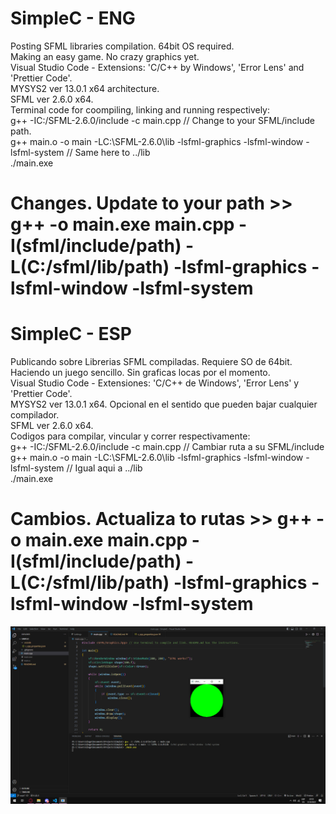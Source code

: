# SimpleC - ENG  
Posting SFML libraries compilation. 64bit OS required.  
Making an easy game. No crazy graphics yet.  
Visual Studio Code - Extensions: 'C/C++ by Windows', 'Error Lens' and 'Prettier Code'.  
MYSYS2 ver 13.0.1 x64 architecture.  
SFML ver 2.6.0 x64.  
Terminal code for coompiling, linking and running respectively:  
g++ -IC:/SFML-2.6.0/include -c main.cpp // Change to your SFML/include path.  
g++ main.o -o main -LC:\SFML-2.6.0\lib -lsfml-graphics -lsfml-window -lsfml-system // Same here to ../lib  
./main.exe  

# Changes. Update to your path >> g++ -o main.exe main.cpp -I(sfml/include/path) -L(C:/sfml/lib/path) -lsfml-graphics -lsfml-window -lsfml-system

# SimpleC - ESP  
Publicando sobre Librerias SFML compiladas. Requiere SO de 64bit.  
Haciendo un juego sencillo. Sin graficas locas por el momento.  
Visual Studio Code - Extensiones: 'C/C++ de Windows', 'Error Lens' y 'Prettier Code'.  
MYSYS2 ver 13.0.1 x64. Opcional en el sentido que pueden bajar cualquier compilador.  
SFML ver 2.6.0 x64.  
Codigos para compilar, vincular y correr respectivamente:   
g++ -IC:/SFML-2.6.0/include -c main.cpp // Cambiar ruta a su SFML/include  
g++ main.o -o main -LC:\SFML-2.6.0\lib -lsfml-graphics -lsfml-window -lsfml-system // Igual aqui a ../lib  
./main.exe  

# Cambios. Actualiza to rutas >> g++ -o main.exe main.cpp -I(sfml/include/path) -L(C:/sfml/lib/path) -lsfml-graphics -lsfml-window -lsfml-system

![running](images/source.png)